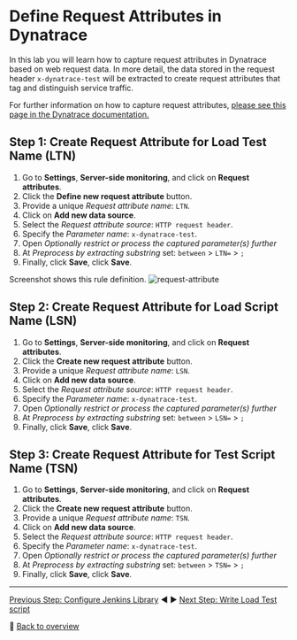 # Define Request Attributes in Dynatrace
In this lab you will learn how to capture request attributes in Dynatrace based on web request data. In more detail, the data stored in the request header `x-dynatrace-test` will be extracted to create request attributes that tag and distinguish service traffic. 

For further information on how to capture request attributes, [please see this page in the Dynatrace documentation.](https://www.dynatrace.com/support/help/monitor/transactions-and-services/request-attributes/how-do-i-capture-request-attributes-based-on-web-request-data/)

## Step 1: Create Request Attribute for Load Test Name (LTN)
1. Go to **Settings**, **Server-side monitoring**, and click on **Request attributes**.
1. Click the **Define new request attribute** button.
1. Provide a unique *Request attribute name*: `LTN`.
1. Click on **Add new data source**.
1. Select the *Request attribute source*: `HTTP request header`.
1. Specify the *Parameter name*: `x-dynatrace-test`.
1. Open *Optionally restrict or process the captured parameter(s) further*
1. At *Preprocess by extracting substring* set: `between` > `LTN=` > `;`
1. Finally, click **Save**, click **Save**.

Screenshot shows this rule definition.
![request-attribute](../assets/request_attribute.png)

## Step 2: Create Request Attribute for Load Script Name (LSN)
1. Go to **Settings**, **Server-side monitoring**, and click on **Request attributes**.
1. Click the **Create new request attribute** button.
1. Provide a unique *Request attribute name*: `LSN`.
1. Click on **Add new data source**.
1. Select the *Request attribute source*: `HTTP request header`.
1. Specify the *Parameter name*: `x-dynatrace-test`.
1. Open *Optionally restrict or process the captured parameter(s) further*
1. At *Preprocess by extracting substring* set: `between` > `LSN=` > `;`
1. Finally, click **Save**, click **Save**.

## Step 3: Create Request Attribute for Test Script Name (TSN)
1. Go to **Settings**, **Server-side monitoring**, and click on **Request attributes**.
1. Click the **Create new request attribute** button.
1. Provide a unique *Request attribute name*: `TSN`.
1. Click on **Add new data source**.
1. Select the *Request attribute source*: `HTTP request header`.
1. Specify the *Parameter name*: `x-dynatrace-test`.
1. Open *Optionally restrict or process the captured parameter(s) further*
1. At *Preprocess by extracting substring* set: `between` > `TSN=` > `;`
1. Finally, click **Save**, click **Save**.

---

[Previous Step: Configure Jenkins Library](../03_Configure_Jenkins_Library) :arrow_backward: :arrow_forward: [Next Step: Write Load Test script](../05_Write_Load_Test_Script)

:arrow_up_small: [Back to overview](../)
